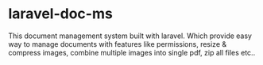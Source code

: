 # laravel-doc-ms
This document management system built with laravel. Which provide easy way to manage documents with features like permissions, resize &amp; compress images, combine multiple images into single pdf, zip all files etc..

